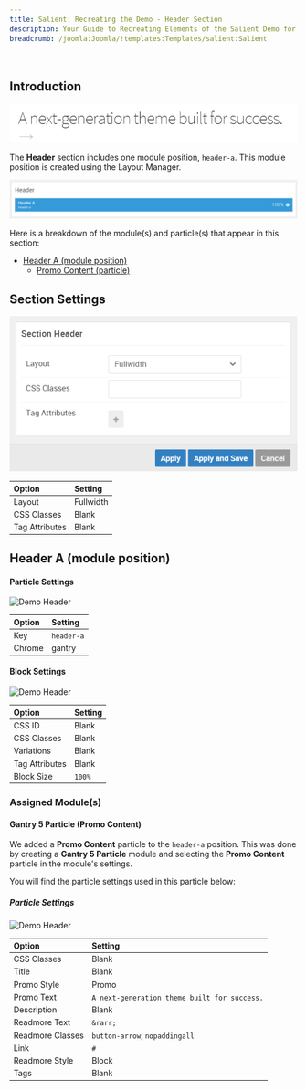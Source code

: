 ```yaml
---
title: Salient: Recreating the Demo - Header Section
description: Your Guide to Recreating Elements of the Salient Demo for Joomla
breadcrumb: /joomla:Joomla/!templates:Templates/salient:Salient

---
```


## Introduction

![](assets/demo_2.png)

The **Header** section includes one module position, `header-a`. This module position is created using the Layout Manager.

![](assets/home_header.png)

Here is a breakdown of the module(s) and particle(s) that appear in this section:

* [Header A (module position)](#header-a-(module-position))
    - [Promo Content (particle)](#gantry-5-particle-(promo-content))

## Section Settings

![](assets/demo_header_settings.png)

| Option         | Setting   |
| :-----         | :-----    |
| Layout         | Fullwidth |
| CSS Classes    | Blank     |
| Tag Attributes | Blank     |

## Header A (module position)

#### Particle Settings

![Demo Header](demo_header_1.png)

| Option | Setting    |
| :----- | :-----     |
| Key    | `header-a` |
| Chrome | gantry     |

#### Block Settings

![Demo Header](demo_header_2.png)

| Option         | Setting |
| :-----         | :-----  |
| CSS ID         | Blank   |
| CSS Classes    | Blank   |
| Variations     | Blank   |
| Tag Attributes | Blank   |
| Block Size     | `100%`  |

### Assigned Module(s)

#### Gantry 5 Particle (Promo Content)

We added a **Promo Content** particle to the `header-a` position. This was done by creating a **Gantry 5 Particle** module and selecting the **Promo Content** particle in the module's settings. 

You will find the particle settings used in this particle below:

##### Particle Settings

![Demo Header](demo_header_3.png)

| Option           | Setting                                      |
| :-----           | :-----                                       |
| CSS Classes      | Blank                                        |
| Title            | Blank                                        |
| Promo Style      | Promo                                        |
| Promo Text       | `A next-generation theme built for success.` |
| Description      | Blank                                        |
| Readmore Text    | `&rarr;`                                     |
| Readmore Classes | `button-arrow`, `nopaddingall`               |
| Link             | `#`                                          |
| Readmore Style   | Block                                        |
| Tags             | Blank                                        |
